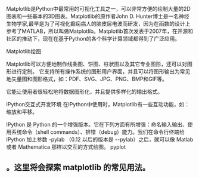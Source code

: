 Matplotlib是Python中最常用的可视化工具之一，可以非常方便的绘制大量的2D图表和一些基本的3D图表。Matplotlib的原作者John D. Hunter博士是一名神经生物学家,最早是为了可视化癫痫病人的脑皮层电波而研发，因为在函数的设计上参考了MATLAB，所以叫做Matplotlib。Matplotlib首次发表于2007年，在开源和社区的推动下，现在在基于Python的各个科学计算领域都得到了广泛应用。

Matplotlib绘图

Matplotlib可以方便地制作线条图、饼图、柱状图以及其它专业图形，还可以对图形进行定制。
它支持所有操作系统的图形用户界面，并且可以将图形输出为常见地矢量图和图形格式，如：PDF、SVG、JPG、PNG、BMP和GIF等。

它能让使用者很轻松地将数据图形化，并且提供多样化的输出格式。


IPython交互式开发环境
在IPython中使用时，Matplotlib有一些互动功能，如：缩放和平移。

IPython 是 Python 的一个增强版本。它在下列方面有所增强：命名输入输出、使用系统命令（shell commands）、排错（debug）能力。我们在命令行终端给 IPython 加上参数 -pylab （0.12 以后的版本是 --pylab）之后，就可以像 Matlab 或者 Mathematica 那样以交互的方式绘图。
pyplot


。这里将会探索 matplotlib 的常见用法。
---

